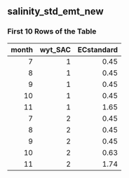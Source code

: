## salinity_std_emt_new
### First 10 Rows of the Table
|   month |   wyt_SAC |   ECstandard |
|--------:|----------:|-------------:|
|       7 |         1 |         0.45 |
|       8 |         1 |         0.45 |
|       9 |         1 |         0.45 |
|      10 |         1 |         0.45 |
|      11 |         1 |         1.65 |
|       7 |         2 |         0.45 |
|       8 |         2 |         0.45 |
|       9 |         2 |         0.45 |
|      10 |         2 |         0.63 |
|      11 |         2 |         1.74 |